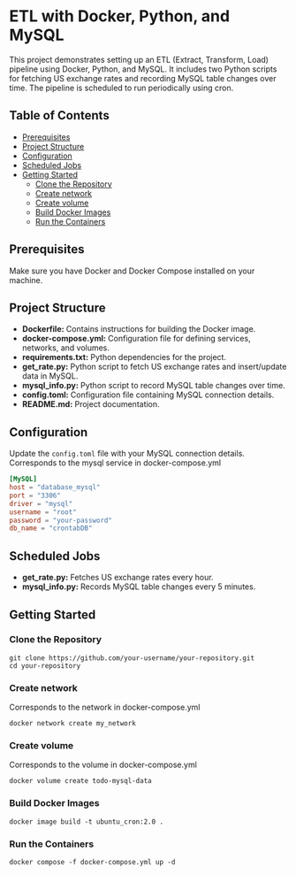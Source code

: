 

# ETL with Docker, Python, and MySQL

This project demonstrates setting up an ETL (Extract, Transform, Load) pipeline using Docker, Python, and MySQL. It includes two Python scripts for fetching US exchange rates and recording MySQL table changes over time. The pipeline is scheduled to run periodically using cron.

## Table of Contents

- [Prerequisites](#prerequisites)
- [Project Structure](#project-structure)
- [Configuration](#configuration)
- [Scheduled Jobs](#scheduled-jobs)
- [Getting Started](#getting-started)
  - [Clone the Repository](#clone-the-repository)
  - [Create network](#create-network)
  - [Create volume](#create-volume)
  - [Build Docker Images](#build-docker-images)
  - [Run the Containers](#run-the-containers)

## Prerequisites

Make sure you have Docker and Docker Compose installed on your machine.

## Project Structure

- **Dockerfile:** Contains instructions for building the Docker image.
- **docker-compose.yml:** Configuration file for defining services, networks, and volumes.
- **requirements.txt:** Python dependencies for the project.
- **get_rate.py:** Python script to fetch US exchange rates and insert/update data in MySQL.
- **mysql_info.py:** Python script to record MySQL table changes over time.
- **config.toml:** Configuration file containing MySQL connection details.
- **README.md:** Project documentation.

## Configuration

Update the `config.toml` file with your MySQL connection details.
Corresponds to the mysql service in docker-compose.yml

```toml
[MySQL]
host = "database_mysql"
port = "3306"
driver = "mysql"
username = "root"
password = "your-password"
db_name = "crontabDB"
```


## Scheduled Jobs

- **get_rate.py:** Fetches US exchange rates every hour.
- **mysql_info.py:** Records MySQL table changes every 5 minutes.

## Getting Started

### Clone the Repository

```
git clone https://github.com/your-username/your-repository.git
cd your-repository
```
### Create network
Corresponds to the network in docker-compose.yml
```
docker network create my_network
```

### Create volume
Corresponds to the volume in docker-compose.yml
```
docker volume create todo-mysql-data
```

### Build Docker Images

```
docker image build -t ubuntu_cron:2.0 .
```

### Run the Containers

```
docker compose -f docker-compose.yml up -d
```
